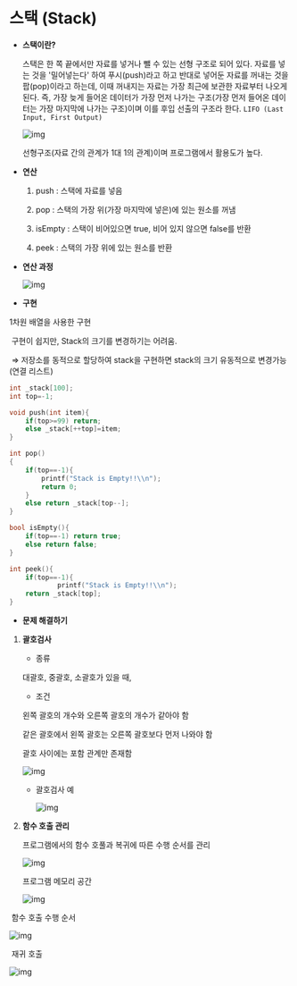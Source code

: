 # 스택 (Stack)

- **스택이란?**

  스택은 한 쪽 끝에서만 자료를 넣거나 뺄 수 있는 선형 구조로 되어 있다. 자료를 넣는 것을 '밀어넣는다' 하여 푸시(push)라고 하고 반대로 넣어둔 자료를 꺼내는 것을 팝(pop)이라고 하는데, 이때 꺼내지는 자료는 가장 최근에 보관한 자료부터 나오게 된다. 즉, 가장 늦게 들어온 데이터가 가장 먼저 나가는 구조(가장 먼저 들어온 데이터는 가장 마지막에   나가는 구조)이며 이를 후입 선출의 구조라 한다. `LIFO (Last Input, First Output)`

  ![img](https://www.notion.so/image/https%3A%2F%2Fs3-us-west-2.amazonaws.com%2Fsecure.notion-static.com%2F75bb7bbc-1b99-4e02-aa88-9696352554c3%2FUntitled.png?table=block&id=66c76cae-bc31-4048-81d3-380d6e426fe7&width=600&cache=v2)

  선형구조(자료 간의 관계가 1대 1의 관계)이며 프로그램에서 활용도가 높다.

  

- **연산**

  1. push : 스택에 자료를 넣음

  2. pop : 스택의 가장 위(가장 마지막에 넣은)에 있는 원소를 꺼냄

  3. isEmpty : 스택이 비어있으면 true, 비어 있지 않으면 false를 반환

  4. peek : 스택의 가장 위에 있는 원소를 반환

     

- **연산 과정**

  ![img](https://www.notion.so/image/https%3A%2F%2Fs3-us-west-2.amazonaws.com%2Fsecure.notion-static.com%2F32c6ea8c-9bc6-4d56-9e67-835fb1939f9d%2FUntitled.png?table=block&id=e9656007-7424-4dc2-a141-ebe63f4f2c07&width=3360&cache=v2)

  

- **구현**

1차원 배열을 사용한 구현

​	구현이 쉽지만, Stack의 크기를 변경하기는 어려움.	

​	⇒ 저장소를 동적으로 할당하여 stack을 구현하면 stack의 크기 유동적으로 변경가능(연결 리스트)

```c++
int _stack[100];
int top=-1;

void push(int item){
	if(top>=99) return;
	else _stack[++top]=item;
}

int pop()
{
	if(top==-1){
		printf("Stack is Empty!!\\n");
		return 0;
	}
	else return _stack[top--];
}

bool isEmpty(){
	if(top==-1) return true;
	else return false;
}

int peek(){
	if(top==-1){
			printf("Stack is Empty!!\\n");
	return _stack[top];
}
```



- **문제 해결하기**

1. **괄호검사**

   - 종류

   대괄호, 중괄호, 소괄호가 있을 때,

   - 조건

   왼쪽 괄호의 개수와 오른쪽 괄호의 개수가 같아야 함

   같은 괄호에서 왼쪽 괄호는 오른쪽 괄호보다 먼저 나와야 함

   괄호 사이에는 포함 관계만 존재함

   ![img](https://www.notion.so/image/https%3A%2F%2Fs3-us-west-2.amazonaws.com%2Fsecure.notion-static.com%2F83d44b2b-7bc1-4835-b780-7e6b6b5ffce6%2FUntitled.png?table=block&id=6fc4e807-2f0c-4889-b4c0-a5a782fd76c3&width=830&cache=v2)

   - 괄호검사 예

     ![img](https://www.notion.so/image/https%3A%2F%2Fs3-us-west-2.amazonaws.com%2Fsecure.notion-static.com%2F147cb3ba-25b4-427f-91fc-5bceae4da820%2FUntitled.png?table=block&id=b0cf6d0e-949d-4b8d-abba-033b88a9d786&width=1470&cache=v2)



2. **함수 호출 관리**

   프로그램에서의 함수 호풀과 복귀에 따른 수행 순서를 관리

   ![img](https://www.notion.so/image/https%3A%2F%2Fs3-us-west-2.amazonaws.com%2Fsecure.notion-static.com%2F25656d68-2fe7-49be-ad6e-ead6c4183505%2FUntitled.png?table=block&id=064254b8-92a6-41b2-b7b1-2cdd60333bea&width=2110&cache=v2)

   

   프로그램 메모리 공간

   ![img](https://www.notion.so/image/https%3A%2F%2Fs3-us-west-2.amazonaws.com%2Fsecure.notion-static.com%2F5fa850de-c451-414a-bab9-dbbcc2f94bd7%2FUntitled.png?table=block&id=95184550-5c90-454c-9683-b23cc4741cd0&width=2970&cache=v2)



​	함수 호출 수행 순서

![img](https://www.notion.so/image/https%3A%2F%2Fs3-us-west-2.amazonaws.com%2Fsecure.notion-static.com%2F4f9bc278-d9a6-4bb0-bdcd-8d16d334f38b%2FUntitled.png?table=block&id=87a9232c-7050-44a9-a508-f3cd35a415b0&width=2950&cache=v2)



​	재귀 호출

![img](https://www.notion.so/image/https%3A%2F%2Fs3-us-west-2.amazonaws.com%2Fsecure.notion-static.com%2F1ba615e1-ab22-4806-b50d-3001275fcc87%2FUntitled.png?table=block&id=b7c5f8c3-6dff-40be-afed-1c8e59b5295c&width=2180&cache=v2)

